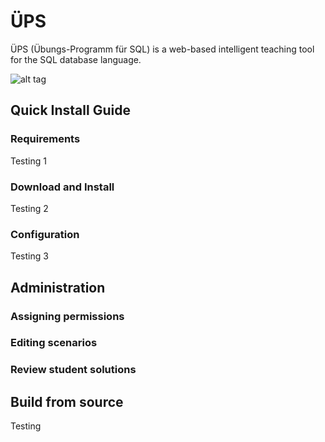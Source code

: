 # ÜPS
ÜPS (Übungs-Programm für SQL) is a web-based intelligent teaching tool for the SQL database language.

![alt tag](https://raw.githubusercontent.com/UniversityOfWuerzburg-ChairCompSciVI/ueps/master/res/screenshots/test.png)

## Quick Install Guide
### Requirements
Testing 1
### Download and Install
Testing 2
### Configuration
Testing 3

## Administration
### Assigning permissions
### Editing scenarios
### Review student solutions

## Build from source
Testing
